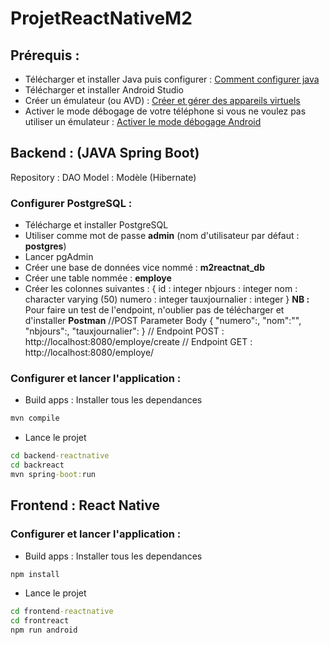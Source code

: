 # ProjetReactNativeM2
## Prérequis :
- Télécharger et installer Java puis configurer : [Comment configurer java](https://www.lemagit.fr/conseil/Bien-debuter-comment-parametrer-JAVA_HOME-dans-Windows)
- Télécharger et installer Android Studio
- Créer un émulateur (ou AVD) : [Créer et gérer des appareils virtuels](https://developer.android.com/studio/run/managing-avds?hl=fr)
- Activer le mode débogage de votre téléphone si vous ne voulez pas utiliser un émulateur : [Activer le mode débogage Android](https://developer.android.com/codelabs/basic-android-kotlin-training-run-on-mobile-device?hl=fr#0)

## Backend : (JAVA Spring Boot)
Repository : DAO
Model : Modèle (Hibernate)
### Configurer PostgreSQL :
- Télécharge et installer PostgreSQL
- Utiliser comme mot de passe **admin** (nom d'utilisateur par défaut : **postgres**)
- Lancer pgAdmin
- Créer une base de données vice nommé : **m2reactnat_db**
- Créer une table nommée : **employe**
- Créer les colonnes suivantes : {
  id : integer
  nbjours : integer
  nom : character varying (50)
  numero : integer
  tauxjournalier : integer
}
**NB :** Pour faire un test de l'endpoint, n'oublier pas de télécharger et d'installer **Postman**
//POST Parameter Body
{
    "numero":,
    "nom":"",
    "nbjours":,
    "tauxjournalier":
}
// Endpoint POST : http://localhost:8080/employe/create
// Endpoint GET : http://localhost:8080/employe/

### Configurer et lancer l'application :
- Build apps : Installer tous les dependances
```cmd
mvn compile
```

- Lance le projet
```cmd
cd backend-reactnative
cd backreact
mvn spring-boot:run
```

## Frontend : React Native
### Configurer et lancer l'application :
- Build apps : Installer tous les dependances
```cmd
npm install
```

- Lance le projet
```cmd
cd frontend-reactnative
cd frontreact
npm run android
```

